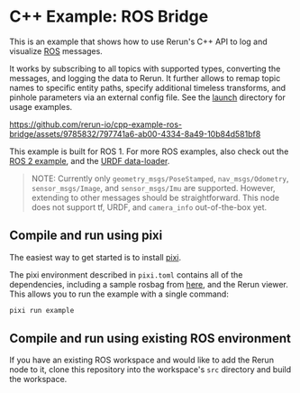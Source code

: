 # C++ Example: ROS Bridge

This is an example that shows how to use Rerun's C++ API to log and visualize [ROS](https://www.ros.org/) messages. 

It works by subscribing to all topics with supported types, converting the messages, and logging the data to Rerun. It further allows to remap topic names to specific entity paths, specify additional timeless transforms, and pinhole parameters via an external config file. See the [launch](./rerun_logger/launch/) directory for usage examples.

https://github.com/rerun-io/cpp-example-ros-bridge/assets/9785832/797741a6-ab00-4334-8a49-10b84d581bf8

This example is built for ROS 1. For more ROS examples, also check out the [ROS 2 example](https://www.rerun.io/docs/howto/ros2-nav-turtlebot), and the [URDF data-loader](https://github.com/rerun-io/rerun-loader-python-example-urdf).

> NOTE: Currently only `geometry_msgs/PoseStamped`, `nav_msgs/Odometry`, `sensor_msgs/Image`, and `sensor_msgs/Imu` are supported. However, extending to other messages should be straightforward. This node does not support tf, URDF, and `camera_info` out-of-the-box yet.

## Compile and run using pixi
The easiest way to get started is to install [pixi](https://prefix.dev/docs/pixi/overview).

The pixi environment described in `pixi.toml` contains all of the dependencies, including a sample rosbag from [here](https://fpv.ifi.uzh.ch/datasets/), and the Rerun viewer. This allows you to run the example with a single command:
```bash
pixi run example
```

## Compile and run using existing ROS environment
If you have an existing ROS workspace and would like to add the Rerun node to it, clone this repository into the workspace's `src` directory and build the workspace.
